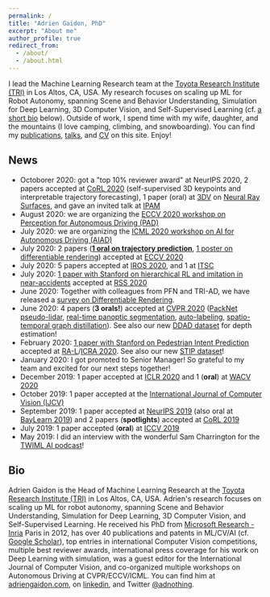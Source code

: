 ```yaml
---
permalink: /
title: "Adrien Gaidon, PhD"
excerpt: "About me"
author_profile: true
redirect_from:
  - /about/
  - /about.html
---
```


I lead the Machine Learning Research team at the [Toyota Research Institute (TRI)](https://www.tri.global/) in Los Altos, CA, USA. My research focuses on scaling up ML for Robot Autonomy, spanning Scene and Behavior Understanding, Simulation for Deep Learning, 3D Computer Vision, and Self-Supervised Learning (cf. [a short bio](#bio) below). Outside of work, I spend time with my wife, daughter, and the mountains (I love camping, climbing, and snowboarding). You can find my [publications](/publications/), [talks](/talks/), and [CV](/cv/) on this site. Enjoy!

## News

- Octoborer 2020: got a "top 10% reviewer award" at NeurIPS 2020, 2 papers accepted at [CoRL 2020](https://www.robot-learning.org/) (self-supervised 3D keypoints and interpretable trajectory forecasting), 1 paper  (oral) at [3DV](http://3dv2020.dgcv.nii.ac.jp/) on [Neural Ray Surfaces](/publication/2020-08-15-Neural-Ray-Surface), and gave an invited talk at [IPAM](http://www.ipam.ucla.edu/abstract/?tid=16542&pcode=AVWS1)
- August 2020: we are organizing the [ECCV 2020 workshop on Perception for Autonomous Driving (PAD)](https://sites.google.com/view/pad2020)
- July 2020: we are organizing the [ICML 2020 workshop on AI for Autonomous Driving (AIAD)](https://sites.google.com/view/aiad2020)
- July 2020: 2 papers (**[1 oral on trajectory prediction](/publication/2020-08-23-Endpoint-Conditioned-Trajectory-Prediction)**, [1 poster on differentiable rendering](/publication/2020-08-23-Self-Supervised-Differentiable-Rendering)) accepted at [ECCV 2020](https://eccv2020.eu/)
- July 2020: 5 papers accepted at [IROS 2020](https://www.iros2020.org/), and 1 at [ITSC](https://www.ieee-itsc2020.org/)
- July 2020: [1 paper with Stanford on hierarchical RL and imitation in near-accidents](/publication/2020-07-15-Reinforcement-Learning-based-Control-of-Imitative-Policies-for-Near-Accident-Driving) accepted at [RSS 2020](https://roboticsconference.org/)
- June 2020: Together with colleagues from PFN and TRI-AD, we have released a [survey on Differentiable Rendering](/publication/2020-06-22-Differentiable-Rendering-Survey).
- June 2020: 4 papers (**3 orals!**) accepted at [CVPR 2020](http://cvpr2020.thecvf.com/) ([PackNet pseudo-lidar](/publication/2020-06-16-3D-Packing-for-Self-Supervised-Monocular-Depth-Estimation), [real-time panoptic segmentation](/publication/2020-06-16-Real-Time-Panoptic-Segmentation-from-Dense-Detections), [auto-labeling](/publication/2020-06-16-Autolabeling-3D-Objects-with-Differentiable-Rendering), [spatio-temporal graph distillation](/publication/2020-06-16-Spatio-Temporal-Graph-for-Video-Captioning)). See also our new [DDAD dataset](https://github.com/TRI-ML/DDAD) for depth estimation!
- February 2020: [1 paper with Stanford on Pedestrian Intent Prediction](/publication/2020-05-31-Spatiotemporal-Relationship-Reasoning-for-Pedestrian-Intent-Prediction) accepted at [RA-L](https://www.ieee-ras.org/publications/ra-l)/[ICRA 2020](https://www.icra2020.org/). See also our new [STIP dataset](https://stip.stanford.edu/dataset.html)!
- January 2020: I got promoted to Senior Manager! So grateful to my team and excited for our next steps together!
- December 2019: 1 paper accepted at [ICLR 2020](https://iclr.cc/virtual/poster_ByxT7TNFvH.html) and 1 (**oral**) at [WACV 2020](http://wacv20.wacv.net/)
- October 2019: 1 paper accepted at the [International Journal of Computer Vision (IJCV)](https://link.springer.com/article/10.1007/s11263-019-01222-z)
- September 2019: 1 paper accepted at [NeurIPS 2019](https://nips.cc/Conferences/2019/Schedule?showEvent=13370) (also oral at [BayLearn 2019](https://www.youtube.com/watch?v=EIF6Sy3ZKYQ&feature=emb_logo)) and 2 papers (**spotlights**) accepted at [CoRL 2019](https://sites.google.com/robot-learning.org/corl2019)
- July 2019: 1 paper accepted (**oral**) at [ICCV 2019](https://conftube.com/video/2ntDYowHbZs?tocitem=134)
- May 2019: I did an interview with the wonderful Sam Charrington for the [TWIML AI podcast](https://twimlai.com/twiml-talk-269-advancing-autonomous-vehicle-development-using-distributed-deep-learning-with-adrien-gaidon/)!


## Bio

Adrien Gaidon is the Head of Machine Learning Research at the [Toyota Research Institute (TRI)](https://www.tri.global/) in Los Altos, CA, USA. Adrien's research focuses on scaling up ML for robot autonomy, spanning Scene and Behavior Understanding, Simulation for Deep Learning, 3D Computer Vision, and Self-Supervised Learning. He received his PhD from [Microsoft Research - Inria](https://www.msr-inria.fr/) Paris in 2012, has over 40 publications and patents in ML/CV/AI (cf. [Google Scholar](https://scholar.google.com/citations?user=2StUgf4AAAAJ&hl=en)), top entries in international Computer Vision competitions, multiple best reviewer awards, international press coverage for his work on Deep Learning with simulation, was a guest editor for the International Journal of Computer Vision, and co-organized multiple workshops on Autonomous Driving at CVPR/ECCV/ICML. You can find him at [adriengaidon.com](https://www.adriengaidon.com), on [linkedin](https://www.linkedin.com/in/adrien-gaidon-63ab2358/), and Twitter [@adnothing](https://twitter.com/adnothing).
